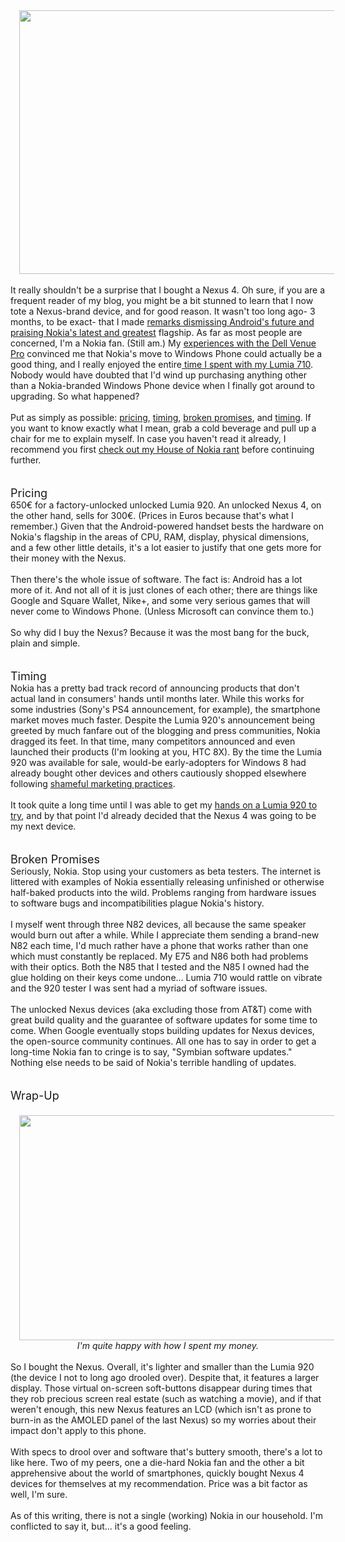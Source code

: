 

<div class="separator" style="clear: both; text-align: center;"><a href="http://4.bp.blogspot.com/-Cnf5-JX0Qa8/US6dcVD6HQI/AAAAAAAAC1Y/AQRMkXBf1BY/s1600/DSC_3797.jpg" imageanchor="1" style="margin-left: 1em; margin-right: 1em;"><img border="0" height="422" src="http://4.bp.blogspot.com/-Cnf5-JX0Qa8/US6dcVD6HQI/AAAAAAAAC1Y/AQRMkXBf1BY/s640/DSC_3797.jpg" width="640" /></a></div><div class="separator" style="clear: both; text-align: left;"><br /></div><div class="separator" style="clear: both; text-align: left;">It really shouldn't be a surprise that I bought a Nexus 4. Oh sure, if you are a frequent reader of my blog, you might be a bit stunned to learn that I now tote a Nexus-brand device, and for good reason. It wasn't too long ago- 3 months, to be exact- that I made <a href="http://www.meinfruhstuck.com/2012/11/lumiafactory-hour-with-nokia-lumia-920.html" target="_blank">remarks dismissing Android's future and praising Nokia's latest and greatest</a> flagship. As far as most people are concerned, I'm a Nokia fan. (Still am.) My <a href="http://www.meinfruhstuck.com/2011/12/dell-venue-pro-review.html" target="_blank">experiences with the Dell Venue Pro</a> convinced me that Nokia's move to Windows Phone could actually be a good thing, and I really enjoyed the entire<a href="http://www.meinfruhstuck.com/2012/01/nokia-lumia-710-review.html" target="_blank"> time I spent with my Lumia 710</a>. Nobody would have doubted that I'd wind up purchasing anything other than a Nokia-branded Windows Phone device when I finally got around to upgrading. So what happened?</div><div class="separator" style="clear: both; text-align: left;"><br /></div><div class="separator" style="clear: both; text-align: left;">Put as simply as possible: <u>pricing</u>, <u>timing</u>, <u>broken promises</u>, and <u>timing</u>. If you want to know exactly what I mean, grab a cold beverage and pull up a chair for me to explain myself. In case you haven't read it already, I recommend you first <a href="http://www.meinfruhstuck.com/2013/01/the-house-of-nokia.html" target="_blank">check out my House of Nokia rant</a> before continuing further.</div><div class="separator" style="clear: both; text-align: left;"><br /></div><div class="separator" style="clear: both; text-align: left;"><br /></div><div class="separator" style="clear: both; text-align: left;"><span style="font-size: large;">Pricing</span></div><div class="separator" style="clear: both; text-align: left;">650€ for a factory-unlocked unlocked Lumia 920. An unlocked Nexus 4, on the other hand, sells for 300€. (Prices in Euros because that's what I remember.) Given that the Android-powered handset bests the hardware on Nokia's flagship in the areas of CPU, RAM, display, physical dimensions, and a few other little details, it's a lot easier to justify that one gets more for their money with the Nexus.</div><div class="separator" style="clear: both; text-align: left;"><br /></div><div class="separator" style="clear: both; text-align: left;">Then there's the whole issue of software. The fact is: Android has a lot more of it. And not all of it is just clones of each other; there are things like Google and Square Wallet, Nike+, and some very serious games that will never come to Windows Phone. (Unless Microsoft can convince them to.)</div><div class="separator" style="clear: both; text-align: left;"><br /></div><div class="separator" style="clear: both; text-align: left;">So why did I buy the Nexus? Because it was the most bang for the buck, plain and simple.</div><div class="separator" style="clear: both; text-align: left;"><br /></div><div class="separator" style="clear: both; text-align: left;"><br /></div><div class="separator" style="clear: both; text-align: left;"><span style="font-size: large;">Timing</span></div><div class="separator" style="clear: both; text-align: left;">Nokia has a pretty bad track record of announcing products that don't actual land in consumers' hands until months later. While this works for some industries (Sony's PS4 announcement, for example), the smartphone market moves much faster. Despite the Lumia 920's announcement being greeted by much fanfare out of the blogging and press communities, Nokia dragged its feet. In that time, many competitors announced and even launched their products (I'm looking at you, HTC 8X). By the time the Lumia 920 was available for sale, would-be early-adopters for Windows 8 had already bought other devices and others cautiously shopped elsewhere following <a href="http://www.huffingtonpost.com/2012/09/06/nokia-ad-fail-lumia-920-camera_n_1861201.html" target="_blank">shameful marketing practices</a>.</div><div class="separator" style="clear: both; text-align: left;"><br /></div><div class="separator" style="clear: both; text-align: left;">It took quite a long time until I was able to get my <a href="http://www.meinfruhstuck.com/2013/01/nokia-lumia-920-review.html" target="_blank">hands on a Lumia 920 to try</a>, and by that point I'd already decided that the Nexus 4 was going to be my next device.</div><div class="separator" style="clear: both; text-align: left;"><br /></div><div class="separator" style="clear: both; text-align: left;"><br /></div><div class="separator" style="clear: both; text-align: left;"><span style="font-size: large;">Broken Promises</span></div><div class="separator" style="clear: both; text-align: left;">Seriously, Nokia. Stop using your customers as beta testers. The internet is littered with examples of Nokia essentially releasing unfinished or otherwise half-baked products into the wild. Problems ranging from hardware issues to software bugs and incompatibilities plague Nokia's history.</div><div class="separator" style="clear: both; text-align: left;"><br /></div><div class="separator" style="clear: both; text-align: left;">I myself went through three N82 devices, all because the same speaker would burn out after a while. While I appreciate them sending a brand-new N82 each time, I'd much rather have a phone that works rather than one which must constantly be replaced. My E75 and N86 both had problems with their optics. Both the N85 that I tested and the N85 I owned had the glue holding on their keys come undone... Lumia 710 would rattle on vibrate and the 920 tester I was sent had a myriad of software issues.</div><div class="separator" style="clear: both; text-align: left;"><br /></div><div class="separator" style="clear: both; text-align: left;">The unlocked Nexus devices (aka excluding those from AT&amp;T) come with great build quality and the guarantee of software updates for some time to come. When Google eventually stops building updates for Nexus devices, the open-source community continues. All one has to say in order to get a long-time Nokia fan to cringe is to say, "Symbian software updates." Nothing else needs to be said of Nokia's terrible handling of updates.</div><div class="separator" style="clear: both; text-align: left;"><br /></div><div class="separator" style="clear: both; text-align: left;"><br /></div><div class="separator" style="clear: both; text-align: left;"><span style="font-size: large;">Wrap-Up</span></div><div class="separator" style="clear: both; text-align: left;"><span style="font-size: large;"><br /></span></div><div class="separator" style="clear: both; text-align: center;"><a href="http://1.bp.blogspot.com/-bmtoGEcZ06g/US1KkFKPEkI/AAAAAAAAC0k/gnnzBHcu_dI/s1600/picture002.jpg" imageanchor="1" style="margin-left: 1em; margin-right: 1em;"><img border="0" height="360" src="http://1.bp.blogspot.com/-bmtoGEcZ06g/US1KkFKPEkI/AAAAAAAAC0k/gnnzBHcu_dI/s640/picture002.jpg" width="640" /></a></div><div style="text-align: center;"><i>I'm quite happy with how I spent my money.</i><br /><div style="text-align: left;"><i><br /></i></div><div style="text-align: left;">So I bought the Nexus. Overall, it's lighter and smaller than the Lumia 920 (the device I not to long ago drooled over). Despite that, it features a larger display. Those virtual on-screen soft-buttons disappear during times that they rob precious screen real estate (such as watching a movie), and if that weren't enough, this new Nexus features an LCD (which isn't as prone to burn-in as the AMOLED panel of the last Nexus) so my worries about their impact don't apply to this phone.</div><div style="text-align: left;"><br /></div><div style="text-align: left;">With specs to drool over and software that's buttery smooth, there's a lot to like here. Two of my peers, one a die-hard Nokia fan and the other a bit apprehensive about the world of smartphones, quickly bought Nexus 4 devices for themselves at my recommendation. Price was a bit factor as well, I'm sure.</div><div style="text-align: left;"><br /></div><div style="text-align: left;">As of this writing, there is not a single (working) Nokia in our household. I'm conflicted to say it, but... it's a good feeling.</div></div>